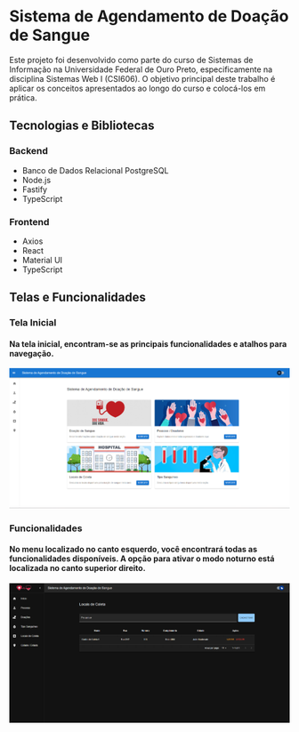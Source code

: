 # Sistema de Agendamento de Doação de Sangue

Este projeto foi desenvolvido como parte do curso de Sistemas de Informação na Universidade Federal de Ouro Preto, especificamente na disciplina Sistemas Web I (CSI606). O objetivo principal deste trabalho é aplicar os conceitos apresentados ao longo do curso e colocá-los em prática.

## Tecnologias e Bibliotecas

### Backend

- Banco de Dados Relacional PostgreSQL
- Node.js
- Fastify
- TypeScript

### Frontend

- Axios
- React
- Material UI
- TypeScript

## Telas e Funcionalidades

### Tela Inicial

#### Na tela inicial, encontram-se as principais funcionalidades e atalhos para navegação.

![Tela Inicial](images/home.png)

### Funcionalidades

#### No menu localizado no canto esquerdo, você encontrará todas as funcionalidades disponíveis. A opção para ativar o modo noturno está localizada no canto superior direito.

![Menu](images/navbar.png)
